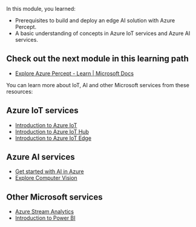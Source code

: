 In this module, you learned: 

- Prerequisites to build and deploy an edge AI solution with Azure Percept.
- A basic understanding of concepts in Azure IoT services and Azure AI services.

## Check out the next module in this learning path

- [Explore Azure Percept - Learn | Microsoft Docs](/learn/modules/explore-azure-percept/)

You can learn more about IoT, AI and other Microsoft services from these resources:

## Azure IoT services

- [Introduction to Azure IoT](/learn/modules/introduction-iot/)
- [Introduction to Azure IoT Hub](/learn/modules/introduction-to-iot-hub/)
- [Introduction to Azure IoT Edge](/learn/modules/introduction-iot-edge/)  

## Azure AI services

- [Get started with AI in Azure](/learn/modules/get-started-ai-fundamentals/)
- [Explore Computer Vision](/learn/paths/explore-computer-vision-microsoft-azure/) 

## Other Microsoft services

- [Azure Stream Analytics](/learn/paths/implement-data-streaming-with-asa/)
- [Introduction to Power BI](/learn/modules/introduction-power-bi/)
